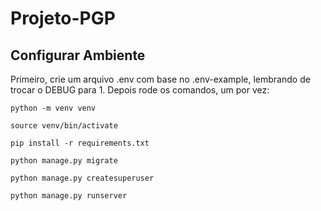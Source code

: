 # Projeto-PGP

## Configurar Ambiente

Primeiro, crie um arquivo .env com base no .env-example, lembrando de
trocar o DEBUG para 1. Depois rode os comandos, um por vez:

    python -m venv venv

    source venv/bin/activate

    pip install -r requirements.txt

    python manage.py migrate
    
    python manage.py createsuperuser

    python manage.py runserver

